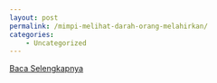 ```yaml
---
layout: post
permalink: /mimpi-melihat-darah-orang-melahirkan/
categories:
    - Uncategorized
---
```


[Baca Selengkapnya](/08)